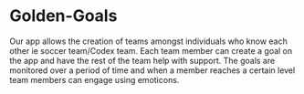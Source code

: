 # Golden-Goals

Our app allows the creation of teams amongst individuals who know each other ie soccer team/Codex team.
Each team member can create a goal on the app and have the rest of the team help with support. 
The goals are monitored over a period of time and when a member reaches a certain level team members can engage using emoticons.
